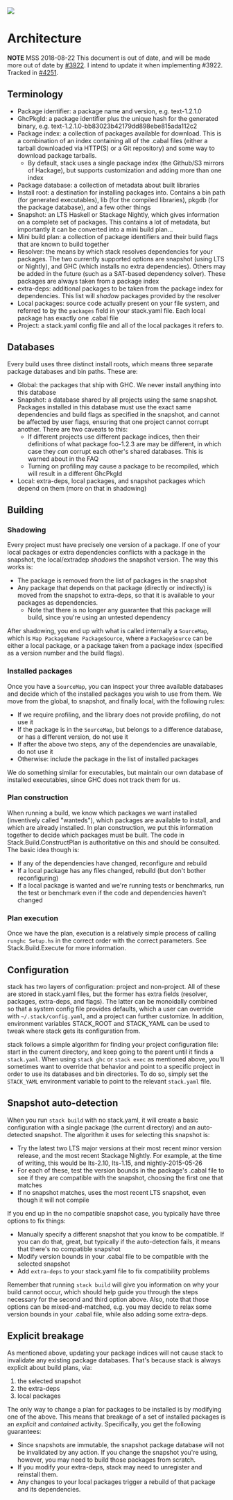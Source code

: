 <div class="hidden-warning"><a href="https://docs.haskellstack.org/"><img src="https://rawgit.com/commercialhaskell/stack/master/doc/img/hidden-warning.svg"></a></div>

# Architecture

__NOTE__ MSS 2018-08-22 This document is out of date, and will be made
more out of date by
[#3922](https://github.com/commercialhaskell/stack/issues/3922). I
intend to update it when implementing #3922. Tracked in
[#4251](https://github.com/commercialhaskell/stack/issues/4251).

## Terminology

* Package identifier: a package name and version, e.g. text-1.2.1.0
* GhcPkgId: a package identifier plus the unique hash for the generated binary,
  e.g. text-1.2.1.0-bb83023b42179dd898ebe815ada112c2
* Package index: a collection of packages available for download. This is a
  combination of an index containing all of the .cabal files (either a tarball
  downloaded via HTTP(S) or a Git repository) and some way to download package
  tarballs.
    * By default, stack uses a single package index (the Github/S3 mirrors of
      Hackage), but supports customization and adding more than one index
* Package database: a collection of metadata about built libraries
* Install root: a destination for installing packages into. Contains a bin path
  (for generated executables), lib (for the compiled libraries), pkgdb (for the
  package database), and a few other things
* Snapshot: an LTS Haskell or Stackage Nightly, which gives information on a
  complete set of packages. This contains a lot of metadata, but importantly it
  can be converted into a mini build plan...
* Mini build plan: a collection of package identifiers and their build flags
  that are known to build together
* Resolver: the means by which stack resolves dependencies for your packages.
  The two currently supported options are snapshot (using LTS or Nightly), and
  GHC (which installs no extra dependencies). Others may be added in the future
  (such as a SAT-based dependency solver). These packages are always taken from
  a package index
* extra-deps: additional packages to be taken from the package index for
  dependencies. This list will *shadow* packages provided by the resolver
* Local packages: source code actually present on your file system, and
  referred to by the `packages` field in your stack.yaml file. Each local
  package has exactly one .cabal file
* Project: a stack.yaml config file and all of the local packages it refers to.

## Databases

Every build uses three distinct install roots, which means three separate
package databases and bin paths. These are:

* Global: the packages that ship with GHC. We never install anything into this
  database
* Snapshot: a database shared by all projects using the same snapshot. Packages
  installed in this database must use the exact same dependencies and build
  flags as specified in the snapshot, and cannot be affected by user flags,
  ensuring that one project cannot corrupt another. There are two caveats to
  this:
    * If different projects use different package indices, then their
      definitions of what package foo-1.2.3 are may be different, in which case
      they *can* corrupt each other's shared databases. This is warned about in
      the FAQ
    * Turning on profiling may cause a package to be recompiled, which will
      result in a different GhcPkgId
* Local: extra-deps, local packages, and snapshot packages which depend on them
  (more on that in shadowing)

## Building

### Shadowing

Every project must have precisely one version of a package. If one of your
local packages or extra dependencies conflicts with a package in the snapshot,
the local/extradep *shadows* the snapshot version. The way this works is:

* The package is removed from the list of packages in the snapshot
* Any package that depends on that package (directly or indirectly) is moved
  from the snapshot to extra-deps, so that it is available to your packages as
  dependencies.
    * Note that there is no longer any guarantee that this package will build,
      since you're using an untested dependency

After shadowing, you end up with what is called internally a `SourceMap`, which
is `Map PackageName PackageSource`, where a `PackageSource` can be either a
local package, or a package taken from a package index (specified as a version
number and the build flags).

### Installed packages

Once you have a `SourceMap`, you can inspect your three available databases and
decide which of the installed packages you wish to use from them. We move from
the global, to snapshot, and finally local, with the following rules:

* If we require profiling, and the library does not provide profiling, do not
  use it
* If the package is in the `SourceMap`, but belongs to a difference database,
  or has a different version, do not use it
* If after the above two steps, any of the dependencies are unavailable, do not
  use it
* Otherwise: include the package in the list of installed packages

We do something similar for executables, but maintain our own database of
installed executables, since GHC does not track them for us.

### Plan construction

When running a build, we know which packages we want installed (inventively
called "wanteds"), which packages are available to install, and which are
already installed. In plan construction, we put this information together to
decide which packages must be built. The code in Stack.Build.ConstructPlan is
authoritative on this and should be consulted. The basic idea though is:

* If any of the dependencies have changed, reconfigure and rebuild
* If a local package has any files changed, rebuild (but don't bother
  reconfiguring)
* If a local package is wanted and we're running tests or benchmarks, run the
  test or benchmark even if the code and dependencies haven't changed

### Plan execution

Once we have the plan, execution is a relatively simple process of calling
`runghc Setup.hs` in the correct order with the correct parameters. See
Stack.Build.Execute for more information.

## Configuration

stack has two layers of configuration: project and non-project. All of these
are stored in stack.yaml files, but the former has extra fields (resolver,
packages, extra-deps, and flags). The latter can be monoidally combined so that
a system config file provides defaults, which a user can override with
`~/.stack/config.yaml`, and a project can further customize. In addition,
environment variables STACK\_ROOT and STACK\_YAML can be used to tweak where
stack gets its configuration from.

stack follows a simple algorithm for finding your project configuration file:
start in the current directory, and keep going to the parent until it finds a
`stack.yaml`. When using `stack ghc` or `stack exec` as mentioned above, you'll
sometimes want to override that behavior and point to a specific project in
order to use its databases and bin directories. To do so, simply set the
`STACK_YAML` environment variable to point to the relevant `stack.yaml` file.

## Snapshot auto-detection

When you run `stack build` with no stack.yaml, it will create a basic
configuration with a single package (the current directory) and an
auto-detected snapshot. The algorithm it uses for selecting this snapshot is:

* Try the latest two LTS major versions at their most recent minor version
  release, and the most recent Stackage Nightly. For example, at the time of
  writing, this would be lts-2.10, lts-1.15, and nightly-2015-05-26
* For each of these, test the version bounds in the package's .cabal file to
  see if they are compatible with the snapshot, choosing the first one that
  matches
* If no snapshot matches, uses the most recent LTS snapshot, even though it
  will not compile

If you end up in the no compatible snapshot case, you typically have three
options to fix things:

* Manually specify a different snapshot that you know to be compatible. If you
  can do that, great, but typically if the auto-detection fails, it means that
  there's no compatible snapshot
* Modify version bounds in your .cabal file to be compatible with the selected
  snapshot
* Add `extra-deps` to your stack.yaml file to fix compatibility problems

Remember that running `stack build` will give you information on why your build
cannot occur, which should help guide you through the steps necessary for the
second and third option above. Also, note that those options can be
mixed-and-matched, e.g. you may decide to relax some version bounds in your
.cabal file, while also adding some extra-deps.

## Explicit breakage

As mentioned above, updating your package indices will not cause stack to
invalidate any existing package databases. That's because stack is always
explicit about build plans, via:

1. the selected snapshot
2. the extra-deps
3. local packages

The only way to change a plan for packages to be installed is by modifying one
of the above. This means that breakage of a set of installed packages is an
*explicit* and *contained* activity. Specifically, you get the following
guarantees:

* Since snapshots are immutable, the snapshot package database will not be
  invalidated by any action. If you change the snapshot you're using, however,
  you may need to build those packages from scratch.
* If you modify your extra-deps, stack may need to unregister and reinstall
  them.
* Any changes to your local packages trigger a rebuild of that package and its
  dependencies.
